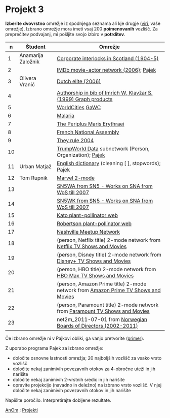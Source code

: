 # Projekt 3


**Izberite** **dvovrstno** omrežje iz spodnjega seznama ali kje drugje  ([viri](http://vladowiki.fmf.uni-lj.si/doku.php?id=pajek:ev:pde:sources), vaše omrežje). Izbrano omrežje mora imeti vsaj 200 **poimenovanih** vozlišč. Za preprečitev podvajanj, mi pošljite svojo izbiro v **potrditev**.

|  n | Študent    | Omrežje  |
|----|-------------------|-------------------|
|  1 | Anamarija Založnik  | [Corporate interlocks in Scotland (1904-5)](http://vlado.fmf.uni-lj.si/pub/networks/data/esna/scotland.htm)    |
|  2 |   | [IMDb movie-actor network (2006)](http://mozart.diei.unipg.it/gdcontest/contest2005/gdevolving2005.html); [Pajek](http://vlado.fmf.uni-lj.si/pub/networks/data/GD/gd05/imdb.zip)   |
|  3 | Olivera Vranić  | [Dutch elite (2006)](http://vlado.fmf.uni-lj.si/pub/networks/data/2mode/DutchElite.htm)   |
|  4 |   | [Authorship in bib of Imrich W, Klavžar S. (1999) Graph products](http://vlado.fmf.uni-lj.si/pub/networks/data/2mode/Sandi/Sandi.htm)    |
|  5 |   | [WorldCities](http://vlado.fmf.uni-lj.si/pub/networks/data/mix/mixed.htm) [GaWC](https://www.lboro.ac.uk/microsites/geography/gawc/data.html)   |  
|  6 |   | [Malaria](http://vladowiki.fmf.uni-lj.si/doku.php?id=pajek:data:conv#malaria)   | 
|  7 |   | [The Periplus Maris Erythraei](https://bora.uib.no/bora-xmlui/handle/1956/11470)   |
|  8 |   | [French National Assembly](https://netset.telecom-paris.fr/pages/national_assembly.html)   |
|  9 |   | [They rule 2004](http://vladowiki.fmf.uni-lj.si/doku.php?id=pajek:nets:mix:trule) |
| 10 |   | [TrumpWorld Data](https://github.com/BuzzFeedNews/trumpworld) subnetwork (Person, Organization); [Pajek](http://vladowiki.fmf.uni-lj.si/doku.php?id=pajek:data:link:trump) |
| 11 | Urban Matjaž  | [English dictionary](https://www.kaggle.com/datasets/bfbarry/dictionary-graph) (cleaning [ ], stopwords); [Pajek](http://vladowiki.fmf.uni-lj.si/doku.php?id=pajek:data:link:dict)    |
| 12 | Tom Rupnik  | [Marvel 2-mode](http://vladowiki.fmf.uni-lj.si/doku.php?id=pajek:nets:mix:marvel) |
| 13 |   | [SN5WA from SN5 - Works on SNA from WoS till 2007](http://vladowiki.fmf.uni-lj.si/doku.php?id=pajek:data:link:sn5) |
| 14 |   | [SN5WK from SN5 - Works on SNA from WoS till 2007](http://vladowiki.fmf.uni-lj.si/doku.php?id=pajek:data:link:sn5) |
| 15 |   | [Kato plant-pollinator web](https://networks.skewed.de/net/plant_pol_kato) |
| 16 |   | [Robertson plant-pollinator web](https://networks.skewed.de/net/plant_pol_robertson) |
| 17 |   | [Nashville Meetup Network](https://www.kaggle.com/datasets/stkbailey/nashville-meetup) |
| 18 |   | (person, Netflix title) 2-mode network from [Netflix TV Shows and Movies](https://www.kaggle.com/datasets/victorsoeiro/netflix-tv-shows-and-movies) |
| 19 |   | (person, Disney title) 2-mode network from [Disney+ TV Shows and Movies](https://www.kaggle.com/datasets/victorsoeiro/disney-tv-shows-and-movies) |
| 20 |   | (person, HBO title) 2-mode network from [HBO Max TV Shows and Movies](https://www.kaggle.com/datasets/victorsoeiro/hbo-max-tv-shows-and-movies) |
| 21 |   | (person, Amazon Prime title) 2-mode network from [Amazon Prime TV Shows and Movies](https://www.kaggle.com/datasets/victorsoeiro/amazon-prime-tv-shows-and-movies) |
| 22 |   | (person, Paramount title) 2-mode network from [Paramount TV Shows and Movies](https://www.kaggle.com/datasets/victorsoeiro/paramount-tv-shows-and-movies) |
| 23 |   | net2m_2011-07-01 from [Norwegian Boards of Directors (2002-2011)](https://networks.skewed.de/net/board_directors) |


Če izbrano omrežje ni v Pajkovi obliki, ga vanjo pretvorite ([primer](http://vladowiki.fmf.uni-lj.si/doku.php?id=ru:hse:rnet:hints)).

Z uporabo programa Pajek za izbrano omrežje:

   - določite osnovne lastnosti omrežja; 20 najboljših vozlišč za vsako vrsto vozlišč
   - določite nekaj zanimivih povezavnih otokov za 4-obročne uteži in jih narišite
   - določite nekaj zanimivih 2-vrstnih sredic in jih narišite
   - opravite projekcijo (navadno in deležno) na izbrano vrsto vozlišč. V njej določite nekaj zanimivih povezavnih otokov in jih narišite

Napišite poročilo. Interpretirajte dobljene rezultate.




[AnOm](./README.md) ; [Projekti](projekti.md)
